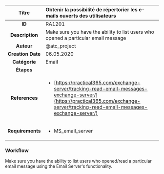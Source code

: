 | Titre                       | Obtenir la possibilité de répertorier les e-mails ouverts des utilisateurs         |
|:---------------------------:|:--------------------|
| **ID**                      | RA1201            |
| **Description**             | Make sure you have the ability to list users who opened a particular email message   |
| **Auteur**                  | @atc_project        |
| **Creation Date**           | 06.05.2020 |
| **Catégorie**                | Email      |
| **Étapes**                   || 
| **References** |<ul><li>[https://practical365.com/exchange-server/tracking-read-email-messages-exchange-server/](https://practical365.com/exchange-server/tracking-read-email-messages-exchange-server/)</li></ul>|
| **Requirements** |<ul><li>MS_email_server</li></ul>|

### Workflow

Make sure you have the ability to list users who opened/read a particular email message using the Email Server's functionality.
